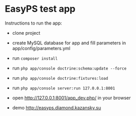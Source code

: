 EasyPS test app
===============

Instructions to run the app:

* clone project
* create MySQL database for app and fill parameters in app/config/parameters.yml 
* run `composer install`
* run `php app/console doctrine:schema:update --force`
* run `php app/console doctrine:fixtures:load`
* run `php app/console server:run 127.0.0.1:8001`
* open http://127.0.0.1:8001/app_dev.php/ in your browser

* demo http://easyps.diamond.kazansky.su

